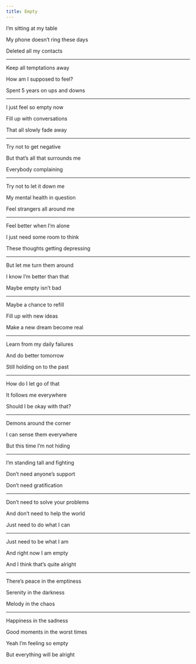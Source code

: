 ```yaml
---
title: Empty 
---
```


I’m sitting at my table 

My phone doesn’t ring these days 

Deleted all my contacts 

---

Keep all temptations away 

How am I supposed to feel? 

Spent 5 years on ups and downs

---

I just feel so empty now 

Fill up with conversations 

That all slowly fade away 

---

Try not to get negative 

But that’s all that surrounds me 

Everybody complaining 

---

Try not to let it down me 

My mental health in question 

Feel strangers all around me 

---

Feel better when I’m alone 

I just need some room to think 

These thoughts getting depressing

---

But let me turn them around 

I know I’m better than that 

Maybe empty isn’t bad

---

Maybe a chance to refill 

Fill up with new ideas 

Make a new dream become real 

---

Learn from my daily failures 

And do better tomorrow 

Still holding on to the past 

---

How do I let go of that 

It follows me everywhere 

Should I be okay with that?

---

Demons around the corner 

I can sense them everywhere 

But this time I’m not hiding

---

I’m standing tall and fighting 

Don’t need anyone’s support 

Don’t need gratification 

---

Don’t need to solve your problems 

And don’t need to help the world 

Just need to do what I can 

---

Just need to be what I am 

And right now I am empty 

And I think that’s quite alright 

---

There’s peace in the emptiness 

Serenity in the darkness 

Melody in the chaos 

---

Happiness in the sadness 

Good moments in the worst times 

Yeah I’m feeling so empty 

But everything will be alright 
